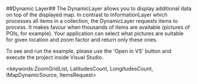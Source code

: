 ##Dynamic Layer##
The DynamicLayer allows you to display additional data on top of the displayed map. In contrast to InformationLayer which processes all items in a collection, the DynamicLayer requests items to process. It makes favour when thousands of items are available (pictures of POIs, for example). Your application can select what pictures are suitable for given location and zoom factor and return only these ones.

To see and run the example, please use the 'Open in VS' button and execute the project inside Visual Studio.

<keywords:ZoomGridList, LatitudesCount, LongitudesCount, IMapDynamicSource, ItemsRequest>
